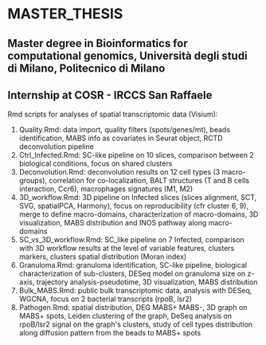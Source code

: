 # MASTER_THESIS
## Master degree in Bioinformatics for computational genomics, Università degli studi di Milano, Politecnico di Milano
## Internship at COSR - IRCCS San Raffaele

Rmd scripts for analyses of spatial transcriptomic data (Visium):
1. Quality.Rmd: data import, quality filters (spots/genes/mt), beads identification, MABS info as covariates in Seurat object, RCTD deconvolution pipeline
2. Ctrl_Infected.Rmd: SC-like pipeline on 10 slices, comparison between 2 biological conditions, focus on shared clusters
3. Deconvolution.Rmd: deconvolution results on 12 cell types (3 macro-groups), correlation for co-localization, BALT structures (T and B cells interaction, Ccr6), macrophages signatures (M1, M2)
4. 3D_workflow.Rmd: 3D pipeline on Infected slices (slices alignment, SCT, SVG, spatialPCA, Harmony), focus on reproducibility (cfr cluster 6, 9), merge to define macro-domains, characterization of macro-domains, 3D visualization, MABS distribution and INOS pathway along macro-domains
5. SC_vs_3D_workflow.Rmd: SC_like pipeline on 7 Infected, comparison with 3D workflow results at the level of variable features, clusters markers, clusters spatial distribution (Moran index)
6. Granuloma.Rmd: granuloma identification, SC-like pipeline, biological characterization of sub-clusters, DESeq model on granuloma size on z-axis, trajectory analysis-pseudotime, 3D visualization, MABS distribution
7. Bulk_MABS.Rmd: public bulk transcriptomic data, analysis with DESeq, WGCNA, focus on 2 bacterial transcripts (rpoB, lsr2)
8. Pathogen.Rmd: spatial distribution, DEG MABS+ MABS-, 3D graph on MABS+ spots, Leiden clustering of the graph, DeSeq analysis on rpoB/lsr2 signal on the graph's clusters, study of cell types distribution along diffusion pattern from the beads to MABS+ spots 
  

